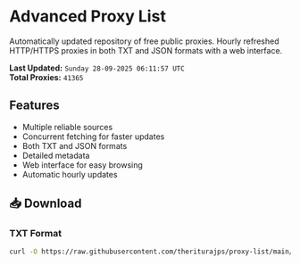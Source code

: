 # Advanced Proxy List

Automatically updated repository of free public proxies. Hourly refreshed HTTP/HTTPS proxies in both TXT and JSON formats with a web interface.

**Last Updated:** `Sunday 28-09-2025 06:11:57 UTC`  
**Total Proxies:** `41365`

## Features
- Multiple reliable sources
- Concurrent fetching for faster updates
- Both TXT and JSON formats
- Detailed metadata
- Web interface for easy browsing
- Automatic hourly updates

## 📥 Download

### TXT Format
```bash
curl -O https://raw.githubusercontent.com/theriturajps/proxy-list/main/proxies.txt